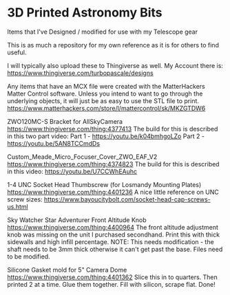 # 3D Printed Astronomy Bits
 Items that I've Designed / modified for use with my Telescope gear

This is as much a repository for my own reference as it is for others to find useful.

I will typically also upload these to Thingiverse as well.
My Account there is: https://www.thingiverse.com/turbopascale/designs


Any items that have an MCX file were created with the MatterHackers Matter Control software.
Unless you intend to want to go through the underlying objects, it will just be as easy to use the STL file to print.
https://www.matterhackers.com/store/l/mattercontrol/sk/MKZGTDW6



ZWO120MC-S Bracket for AllSkyCamera
https://www.thingiverse.com/thing:4377413
The build for this is described in this two part video:
Part 1 - https://youtu.be/k04bmhgoLZo
Part 2 - https://youtu.be/5AN8TCCmdDs


Custom_Meade_Micro_Focuser_Cover_ZWO_EAF_V2
https://www.thingiverse.com/thing:4374823
The build for this is described in this video: https://youtu.be/U7CCWhEAuhc


1-4 UNC Socket Head Thumbscrew (for Losmandy Mounting Plates)
https://www.thingiverse.com/thing:4401236
A nice little reference on UNC screw sizes: https://www.bayoucitybolt.com/socket-head-cap-screws-us.html


Sky Watcher Star Adventurer Front Altitude Knob
https://www.thingiverse.com/thing:4400964
The front altitude adjustment knob was missing on the unit I purchased secondhand.
Print this with thick sidewalls and high infill percentage.
NOTE: This needs modification - the shaft needs to be 3mm thick otherwise it can't get past the base. Files need to be modified.


Silicone Gasket mold for 5" Camera Dome
https://www.thingiverse.com/thing:4401362
Slice this in to quarters. Then printed 2 at a time.
Glue them together. Fill with silicon, scrape flat. Done!
